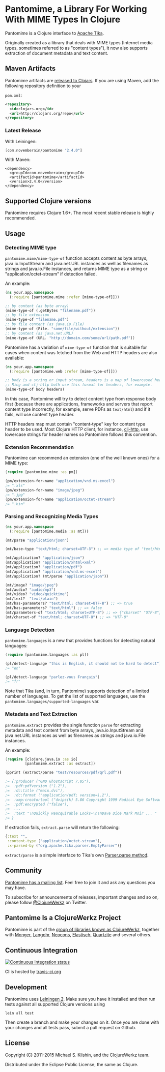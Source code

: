 # Pantomime, a Library For Working With MIME Types In Clojure

Pantomime is a Clojure interface to [Apache Tika](http://tika.apache.org/).

Originally created as a library that deals with MIME types
(Internet media types, sometimes referred to as "content types"), it now also
supports extraction of document metadata and text content.

## Maven Artifacts

Pantomime artifacts are [released to Clojars](https://clojars.org/com.novemberain/pantomime). If you are
using Maven, add the following repository definition to your

`pom.xml`:

``` xml
<repository>
  <id>clojars.org</id>
  <url>http://clojars.org/repo</url>
</repository>
```


### Latest Release

With Leiningen:

```clojure
[com.novemberain/pantomime "2.4.0"]
```

With Maven:

    <dependency>
      <groupId>com.novemberain</groupId>
      <artifactId>pantomime</artifactId>
      <version>2.4.0</version>
    </dependency>


## Supported Clojure versions

Pantomime requires Clojure 1.6+. The most recent stable
release is highly recommended.


## Usage

### Detecting MIME type

`pantomime.mime/mime-type-of` function accepts content as byte arrays, java.io.InputStream and java.net.URL instances as well as
filenames as strings and java.io.File instances, and returns MIME type as a string or "application/octet-stream" if detection failed.

An example:

``` clojure
(ns your.app.namespace
  (:require [pantomime.mime :refer [mime-type-of]]))

;; by content (as byte array)
(mime-type-of (.getBytes "filename.pdf"))
;; by file extension
(mime-type-of "filename.pdf")
;; by file content (as java.io.File)
(mime-type-of (File. "some/file/without/extension"))
;; by content (as java.net.URL)
(mime-type-of (URL. "http://domain.com/some/url/path.pdf"))
```

Pantomime has a variation of `mime-type-of` function that is suitable for cases when content was fetched from the Web and
HTTP headers are also available:

``` clojure
(ns your.app.namespace
  (:require [pantomime.web :refer [mime-type-of]]))

;; body is a string or input stream, headers is a map of lowercased headers.
;; Ring and clj-http both use this format for headers, for example.
(mime-type-of body headers)
```

In this case, Pantomime will try to detect content type from response body first (because there are applications, frameworks
and servers that report content type incorrectly, for example, serve PDFs as `text/html`) and if it fails, will use content
type header.

HTTP headers map must contain "content-type" key for content type header to be used. Most Clojure HTTP client, for instance, [clj-http](https://github.com/dakrone/clj-http),
use lowercase strings for header names so Pantomime follows this convention.


### Extension Recommendation

Pantomime can recommend an extension (one of the well known ones)
for a MIME type:

``` clojure
(require [pantomime.mime :as pm])

(pm/extension-for-name "application/vnd.ms-excel")
;= ".xls"
(pm/extension-for-name "image/jpeg")
;= ".jpg"
(pm/extension-for-name "application/octet-stream")
;= ".bin"
```


### Parsing and Recognizing Media Types

``` clojure
(ns your.app.namespace
  (:require [pantomime.media :as mt]))

(mt/parse "application/json")

(mt/base-type "text/html; charset=UTF-8") ;; => media type of "text/html"

(mt/application? "application/json")
(mt/application? "application/xhtml+xml")
(mt/application? "application/pdf")
(mt/application? "application/vnd.ms-excel")
(mt/application? (mt/parse "application/json"))

(mt/image? "image/jpeg")
(mt/audio? "audio/mp3")
(mt/video? "video/quicktime")
(mt/text?  "text/plain")
(mt/has-parameters? "text/html; charset=UTF-8") ;; => true
(mt/has-parameters? "text/html") ;; => false
(mt/parameters-of "text/html; charset=UTF-8") ;; => {"charset" "UTF-8"}
(mt/charset-of "text/html; charset=UTF-8") ;; => "UTF-8"
```

### Language Detection

`pantomime.languages` is a new that provides functions for
detecting natural languages:

``` clojure
(require [pantomime.languages :as pl])

(pl/detect-language "this is English, it should not be hard to detect")
;= "en"

(pl/detect-language "parlez-vous Français")
;= "fr"
```

Note that Tika (and, in turn, Pantomime) supports detection of a limited number
of languages. To get the list of supported languages, use the `pantomime.languages/supported-languages`
var.

### Metadata and Text Extraction

`pantomime.extract` provides the single function `parse` for extracting
metadata and text content from byte arrays, java.io.InputStream and
java.net.URL instances as well as filenames as strings and
java.io.File instances.

An example:

``` clojure
(require [clojure.java.io :as io]
         [pantomime.extract :as extract])

(pprint (extract/parse "test/resources/pdf/qrl.pdf"))

;= {:producer ("GNU Ghostscript 7.05"),
;=  :pdf:pdfversion ("1.2"),
;=  :dc:title ("main.dvi"),
;=  :dc:format ("application/pdf; version=1.2"),
;=  :xmp:creatortool ("dvips(k) 5.86 Copyright 1999 Radical Eye Software"),
;=  :pdf:encrypted ("false"),
;=  ...
;=  :text "\nQuickly Reacquirable Locks∗\n\nDave Dice Mark Moir ... "
;= }
```

If extraction fails, `extract.parse` will return the following:

``` clojure
{:text "",
 :content-type ("application/octet-stream"),
 :x-parsed-by ("org.apache.tika.parser.EmptyParser")}
```

`extract/parse` is a simple interface to Tika's own
[Parser.parse method](https://tika.apache.org/1.7/parser.html).

## Community

[Pantomime has a mailing list](https://groups.google.com/group/clojure-pantomime). Feel free to join it and ask any questions you may have.

To subscribe for announcements of releases, important changes and so on, please follow [@ClojureWerkz](https://twitter.com/#!/clojurewerkz) on Twitter.



## Pantomime Is a ClojureWerkz Project

Pantomime is part of the [group of libraries known as ClojureWerkz](http://clojurewerkz.org), together with
[Monger](https://github.com/michaelklishin/monger), [Langohr](https://github.com/michaelklishin/langohr), [Neocons](https://github.com/clojurewerkz/neocons), [Elastisch](https://github.com/clojurewerkz/elastisch), [Quartzite](https://github.com/michaelklishin/quartzite) and several others.




## Continuous Integration

[![Continuous Integration status](https://secure.travis-ci.org/michaelklishin/pantomime.png)](http://travis-ci.org/michaelklishin/pantomime)

CI is hosted by [travis-ci.org](http://travis-ci.org)


## Development

Pantomime uses [Leiningen 2](https://github.com/technomancy/leiningen/blob/master/doc/TUTORIAL.md). Make
sure you have it installed and then run tests against all supported Clojure versions using

    lein all test

Then create a branch and make your changes on it. Once you are done with your changes and all
tests pass, submit a pull request on Github.


## License

Copyright (C) 2011-2015 Michael S. Klishin, and the ClojureWerkz team.

Distributed under the Eclipse Public License, the same as Clojure.
